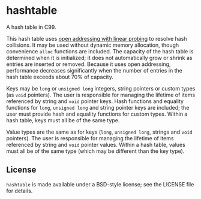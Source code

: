 hashtable
=========

A hash table in C99.

This hash table uses [open addressing with linear probing][1] to resolve hash 
collisions. It may be used without dynamic memory allocation, though 
convenience `alloc` functions are included. The capacity of the hash table is 
determined when it is initialized; it does not automatically grow or shrink as 
entries are inserted or removed. Because it uses open addressing, performance 
decreases significantly when the number of entries in the hash table exceeds 
about 70% of capacity.

Keys may be `long` or `unsigned long` integers, string pointers or custom types 
(as `void` pointers). The user is responsible for managing the lifetime of 
items referenced by string and `void` pointer keys. Hash functions and equality 
functions for `long`, `unsigned long` and string pointer keys are included; the 
user must provide hash and equality functions for custom types. Within a hash 
table, keys must all be of the same type.

Value types are the same as for keys (`long`, `unsigned long`, strings and 
`void` pointers). The user is responsible for managing the lifetime of items
referenced by string and `void` pointer values. Within a hash table, values 
must all be of the same type (which may be different than the key type).

License
-------
`hashtable` is made available under a BSD-style license; see the LICENSE file 
for details.


[1]: https://en.wikipedia.org/wiki/Hash_table#Open_addressing "Open Addressing"
